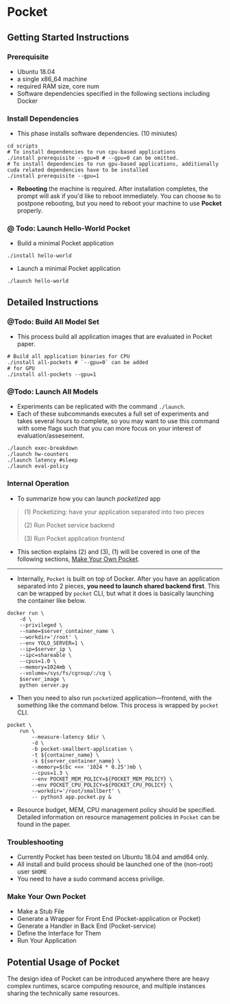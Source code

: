 # **Pocket**

## Getting Started Instructions 
<!--
30 minutes
https://docs.google.com/document/d/1pqzPtLVIvwLwJsZwCb2r7yzWMaifudHe1Xvn42T4CcA/edit
-->
### Prerequisite
* Ubuntu 18.04
* a single x86_64 machine
* required RAM size, core num
* Software dependencies specified in the following sections including Docker

### Install Dependencies
* This phase installs software dependencies. (10 miniutes)
```
cd scripts
# To install dependencies to run cpu-based applications
./install prerequisite --gpu=0 # --gpu=0 can be omitted.
# To install dependencies to run gpu-based applications, additionally cuda related dependencies have to be installed
./install prerequisite --gpu=1
```
* **Rebooting** the machine is required. After installation completes, the prompt will ask if you'd like to reboot immediately. You can choose `No` to postpone rebooting, but you need to reboot your machine to use **Pocket** properly.


### @ Todo: Launch Hello-World Pocket 
* Build a minimal Pocket application
```
./install hello-world
```
* Launch a minimal Pocket application
```
./launch hello-world
```


## Detailed Instructions
### @Todo: Build All Model Set
* This process build all application images that are evaluated in Pocket paper.
```
# Build all application binaries for CPU
./install all-pockets # `--gpu=0` can be added
# for GPU
./install all-pockets --gpu=1
```
### @Todo: Launch All Models 
* Experiments can be replicated with the command `./launch`.
* Each of these subcommands executes a full set of experiments and takes several hours to complete, so you may want to use this command with some flags such that you can more focus on your interest of evaluation/assesement.
```
./launch exec-breakdown
./launch hw-counters
./launch latency #sleep
./launch eval-policy
```

### Internal Operation
* To summarize how you can launch *pocketized* app

> (1) Pocketizing: have your application separated into two pieces
>
> (2) Run Pocket service backend
>
> (3) Run Pocket application frontend

* This section explains (2) and (3), (1) will be covered in one of the following sections, [Make Your Own Pocket](#).
---
* Internally, `Pocket` is built on top of Docker. After you have an application separated into 2 pieces, **you need to launch shared backend first**. This can be wrapped by `pocket` CLI, but what it does is basically launching the container like below.

```
docker run \
    -d \
    --privileged \
    --name=$server_container_name \
    --workdir='/root' \
    --env YOLO_SERVER=1 \
    --ip=$server_ip \
    --ipc=shareable \
    --cpus=1.0 \
    --memory=1024mb \
    --volume=/sys/fs/cgroup/:/cg \
    $server_image \
    python server.py
```
* Then you need to also run `pocket`ized application—frontend, with the something like the command below. This process is wrapped by `pocket` CLI.
```
pocket \
    run \
        --measure-latency $dir \
        -d \
        -b pocket-smallbert-application \
        -t ${container_name} \
        -s ${server_container_name} \
        --memory=$(bc <<< '1024 * 0.25')mb \
        --cpus=1.3 \
        --env POCKET_MEM_POLICY=${POCKET_MEM_POLICY} \
        --env POCKET_CPU_POLICY=${POCKET_CPU_POLICY} \
        --workdir='/root/smallbert' \
        -- python3 app.pocket.py &
```
* Resource budget, MEM, CPU management policy should be specified. Detailed information on resource management policies in `Pocket` can be found in the paper.

### Troubleshooting
* Currently Pocket has been tested on Ubuntu 18.04 and amd64 only.
* All install and build process should be launched one of the (non-root) user `$HOME`
* You need to have a sudo command access privilige.

### Make Your Own Pocket
* Make a Stub File
* Generate a Wrapper for Front End (Pocket-application or Pocket)
* Generate a Handler in Back End (Pocket-service)
* Define the Interface for Them
* Run Your Application

## Potential Usage of Pocket
The design idea of Pocket can be introduced anywhere there are heavy complex runtimes, scarce computing resource, and multiple instances sharing the technically same resources.